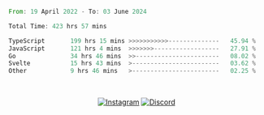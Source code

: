 <!--START_SECTION:waka-->

```rust
From: 19 April 2022 - To: 03 June 2024

Total Time: 423 hrs 57 mins

TypeScript       199 hrs 15 mins >>>>>>>>>>>--------------   45.94 %
JavaScript       121 hrs 4 mins  >>>>>>>------------------   27.91 %
Go               34 hrs 46 mins  >>-----------------------   08.02 %
Svelte           15 hrs 43 mins  >------------------------   03.62 %
Other            9 hrs 46 mins   >------------------------   02.25 %
```

<!--END_SECTION:waka-->


<!-- &nbsp;<div align="center">
  [![Spotify](https://supakorn-spotify.vercel.app/api/spotify?background_color=0d1117&border_color=ffffff)](https://open.spotify.com/user/314ljfgc3h2e3vrqtbm3tq35t5zq?si=f93b8de147494e3a)  
</div>
-->

&nbsp;<div align="center">
  [![Instagram](https://img.shields.io/badge/Instagram-E4405F?style=for-the-badge&logo=instagram&logoColor=white)](https://www.instagram.com/supakornigm/)
  [![Discord](https://img.shields.io/badge/Discord-7289DA?style=for-the-badge&logo=discord&logoColor=white)](https://discord.com/users/977487166609457172)
</div>


